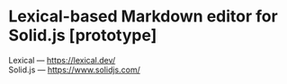 # Lexical-based Markdown editor for Solid.js [prototype]

Lexical — https://lexical.dev/  
Solid.js — https://www.solidjs.com/
